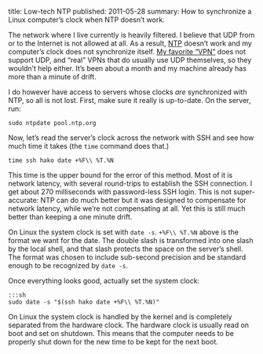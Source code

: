 title: Low-tech NTP
published: 2011-05-28
summary: How to synchronize a Linux computer’s clock when NTP doesn’t work.

The network where I live currently is heavily filtered. I believe that UDP
from or to the Internet is not allowed at all. As a result,
[NTP](http://en.wikipedia.org/wiki/Network_Time_Protocol) doesn’t work and
my computer’s clock does not synchronize itself.
[My favorite “VPN”](http://github.com/apenwarr/sshuttle) does not support UDP,
and “real” VPNs that do usually use UDP themselves, so they wouldn’t help either.
It’s been about a month and my machine already has more than a minute of drift.

I do however have access to servers whose clocks *are* synchronized with NTP,
so all is not lost. First, make sure it really is up-to-date. On the server,
run:

    sudo ntpdate pool.ntp.org

Now, let’s read the server’s clock across the network with SSH and see how
much time it takes (the ``time`` command does that.)

    time ssh hako date +%F\\ %T.%N

This time is the upper bound for the error of this method. Most of it is
network latency, with several round-trips to establish the SSH connection.
I get about 270 milliseconds with password-less SSH login. This is not
super-accurate: NTP can do much better but it was designed to compensate for
network latency, while we’re not compensating at all. Yet this is still much
better than keeping a one minute drift.

On Linux the system clock is set with ``date -s``. ``+%F\\ %T.%N`` above is
the format we want for the date. The double slash is transformed into one slash
by the local shell, and that slash protects the space on the server’s shell.
The format was chosen to include sub-second precision and be standard enough
to be recognized by ``date -s``.

Once everything looks good, actually set the system clock:

    :::sh
    sudo date -s "$(ssh hako date +%F\\ %T.%N)"

On Linux the system clock is handled by the kernel and is completely separated
from the hardware clock. The hardware clock is usually read on boot and set
on shutdown. This means that the computer needs to be properly shut down for
the new time to be kept for the next boot.

